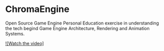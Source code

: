 # ChromaEngine
Open Source Game Engine
Personal Education exercise in understanding the tech begind Game Engine Architecture, Rendering and Animation Systems.

[![Watch the video]](https://www.youtube.com/watch?v=YeyiEYRT1Ac)
